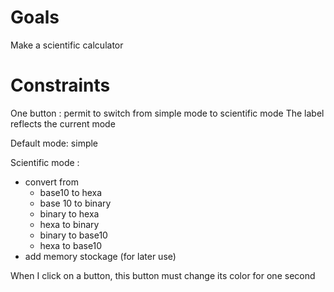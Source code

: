 # Goals

Make a scientific calculator

# Constraints

One button : permit to switch from simple mode to scientific mode
The label reflects the current mode

Default mode: simple

Scientific mode :
 * convert from 
   * base10 to hexa
   * base 10 to binary
   * binary to hexa
   * hexa to binary
   * binary to base10
   * hexa to base10
 * add memory stockage (for later use)

When I click on a button, this button must change its color for one second
